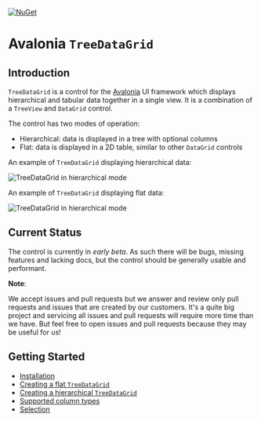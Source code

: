 [![NuGet](https://img.shields.io/nuget/v/Avalonia.Controls.TreeDataGrid.svg)](https://www.nuget.org/packages/Avalonia.Controls.TreeDataGrid/)
# Avalonia `TreeDataGrid`

## Introduction

`TreeDataGrid` is a control for the [Avalonia](https://github.com/AvaloniaUI/Avalonia) UI framework which displays hierarchical and tabular data together in a single view. It is a combination of a `TreeView` and `DataGrid` control.

The control has two modes of operation:

- Hierarchical: data is displayed in a tree with optional columns
- Flat: data is displayed in a 2D table, similar to other `DataGrid` controls

An example of `TreeDataGrid` displaying hierarchical data:

![TreeDataGrid in hierarchical mode](docs/images/files.png)

An example of `TreeDataGrid` displaying flat data:

![TreeDataGrid in hierarchical mode](docs/images/countries.png)

## Current Status

The control is currently in *early beta*. As such there will be bugs, missing features and lacking docs, but the control should be generally usable and performant.

**Note**:

We accept issues and pull requests but we answer and review only pull requests and issues that are created by our customers. It's a quite big project and servicing all issues and pull requests will require more time than we have. But feel free to open issues and pull requests because they may be useful for us!

## Getting Started

- [Installation](docs/installation.md)
- [Creating a flat `TreeDataGrid`](docs/get-started-flat.md)
- [Creating a hierarchical `TreeDataGrid`](docs/get-started-hierarchical.md)
- [Supported column types](docs/column-types.md)
- [Selection](docs/selection.md)
